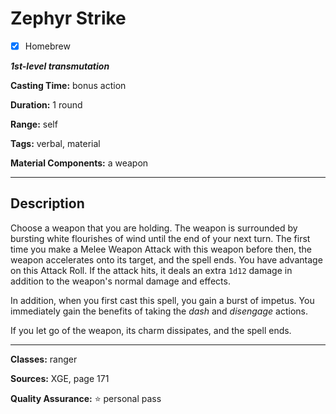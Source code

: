 # Zephyr Strike

- [x] Homebrew

***1st-level transmutation***

**Casting Time:** bonus action

**Duration:** 1 round

**Range:** self

**Tags:** verbal, material

**Material Components:** a weapon

---

## Description
Choose a weapon that you are holding.
The weapon is surrounded by bursting white flourishes of wind until the end of your next turn.
The first time you make a Melee Weapon Attack with this weapon before then, the weapon accelerates onto its target, and the spell ends.
You have advantage on this Attack Roll.
If the attack hits, it deals an extra `1d12` damage in addition to the weapon's normal damage and effects.

In addition, when you first cast this spell, you gain a burst of impetus.
You immediately gain the benefits of taking the *dash* and *disengage* actions.

If you let go of the weapon, its charm dissipates, and the spell ends.

---

**Classes:** ranger

**Sources:** XGE, page 171

**Quality Assurance:** :star: personal pass
